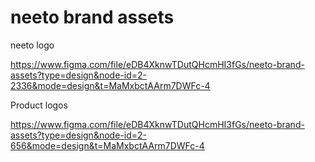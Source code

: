 # neeto brand assets

neeto logo

https://www.figma.com/file/eDB4XknwTDutQHcmHI3fGs/neeto-brand-assets?type=design&node-id=2-2336&mode=design&t=MaMxbctAArm7DWFc-4 


Product logos

https://www.figma.com/file/eDB4XknwTDutQHcmHI3fGs/neeto-brand-assets?type=design&node-id=2-656&mode=design&t=MaMxbctAArm7DWFc-4




